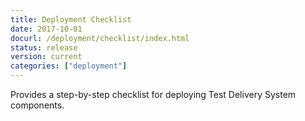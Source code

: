```yaml
---
title: Deployment Checklist
date: 2017-10-01
docurl: /deployment/checklist/index.html
status: release
version: current
categories: ["deployment"]
---
```

Provides a step-by-step checklist for deploying Test Delivery System components.
